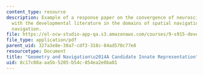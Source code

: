```yaml
---
content_type: resource
description: Example of a response paper on the convergence of neuroscience literature
  with the developmental literature in the domains of spatial navigation and geometry-based
  navigation.
file: https://ol-ocw-studio-app-qa.s3.amazonaws.com/courses/9-s915-developmental-cognitive-neuroscience-spring-2012/8c17c08aaa5b5205b54c854ea2e0ba01_MIT9_S915S12_sample_wk2.pdf
file_type: application/pdf
parent_uid: 327a3e8e-38a7-cdf3-318c-84ad570c77e8
resourcetype: Document
title: "Geometry and Navigation\u2014A Candidate Innate Representation"
uid: 8c17c08a-aa5b-5205-b54c-854ea2e0ba01
---
```

